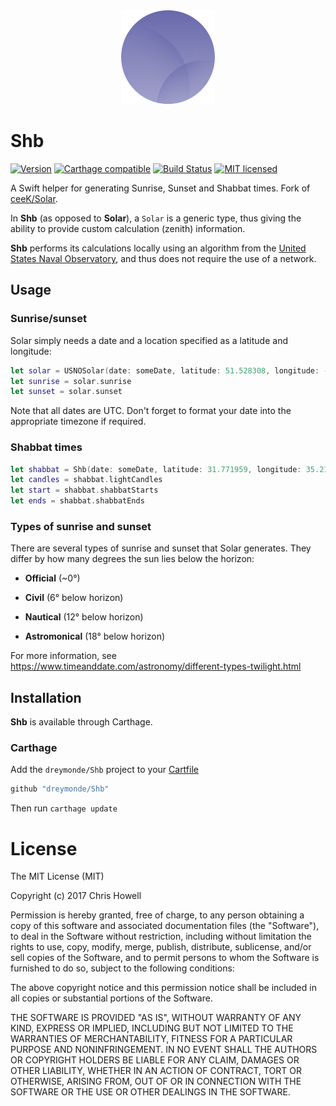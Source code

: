 <div align="center">
<img src="./solar-logo.png" />
</div>

# Shb

[![Version](https://img.shields.io/cocoapods/v/Solar.svg?style=flat)](http://cocoapods.org/pods/Solar) [![Carthage compatible](https://img.shields.io/badge/Carthage-compatible-4BC51D.svg?style=flat)](https://github.com/Carthage/Carthage) [![Build Status](https://travis-ci.org/ceeK/Solar.svg?branch=master)](https://travis-ci.org/ceeK/Solar)
 [![MIT licensed](https://img.shields.io/badge/license-MIT-blue.svg)](https://raw.githubusercontent.com/hyperium/hyper/master/LICENSE)

A Swift helper for generating Sunrise, Sunset and Shabbat times. Fork of [ceeK/Solar](https://github.com/ceeK/Solar). 

In **Shb** (as opposed to **Solar**), a `Solar` is a generic type, thus giving the ability to provide custom calculation (zenith) information.

**Shb** performs its calculations locally using an algorithm from the [United States Naval Observatory](http://williams.best.vwh.net/sunrise_sunset_algorithm.htm), and thus does not require the use of a network.

## Usage

### Sunrise/sunset

Solar simply needs a date and a location specified as a latitude and longitude:

```swift
let solar = USNOSolar(date: someDate, latitude: 51.528308, longitude: -0.1340267)
let sunrise = solar.sunrise
let sunset = solar.sunset
```

Note that all dates are UTC. Don't forget to format your date into the appropriate timezone if required.

### Shabbat times

```swift
let shabbat = Shb(date: someDate, latitude: 31.771959, longitude: 35.217018)
let candles = shabbat.lightCandles
let start = shabbat.shabbatStarts
let ends = shabbat.shabbatEnds
```

### Types of sunrise and sunset

There are several types of sunrise and sunset that Solar generates. They differ by how many degrees the sun lies below the horizon:

- **Official** (~0°)

- **Civil** (6° below horizon)

- **Nautical** (12° below horizon)

- **Astromonical** (18° below horizon)

For more information, see https://www.timeanddate.com/astronomy/different-types-twilight.html

## Installation

**Shb** is available through Carthage. 

### Carthage

Add the `dreymonde/Shb` project to your [Cartfile](https://github.com/Carthage/Carthage/blob/master/Documentation/Artifacts.md#cartfile)

```ruby
github "dreymonde/Shb"
```

Then run `carthage update`

# License 

The MIT License (MIT)

Copyright (c) 2017 Chris Howell

Permission is hereby granted, free of charge, to any person obtaining a copy
of this software and associated documentation files (the "Software"), to deal
in the Software without restriction, including without limitation the rights
to use, copy, modify, merge, publish, distribute, sublicense, and/or sell
copies of the Software, and to permit persons to whom the Software is
furnished to do so, subject to the following conditions:

The above copyright notice and this permission notice shall be included in all
copies or substantial portions of the Software.

THE SOFTWARE IS PROVIDED "AS IS", WITHOUT WARRANTY OF ANY KIND, EXPRESS OR
IMPLIED, INCLUDING BUT NOT LIMITED TO THE WARRANTIES OF MERCHANTABILITY,
FITNESS FOR A PARTICULAR PURPOSE AND NONINFRINGEMENT. IN NO EVENT SHALL THE
AUTHORS OR COPYRIGHT HOLDERS BE LIABLE FOR ANY CLAIM, DAMAGES OR OTHER
LIABILITY, WHETHER IN AN ACTION OF CONTRACT, TORT OR OTHERWISE, ARISING FROM,
OUT OF OR IN CONNECTION WITH THE SOFTWARE OR THE USE OR OTHER DEALINGS IN THE
SOFTWARE.
